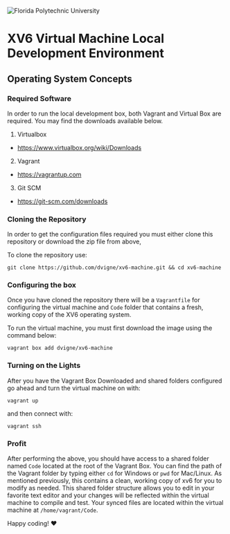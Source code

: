 ![Florida Polytechnic University](https://floridapoly.edu/wp-content/themes/floridapolytechnic/images/home_logo.png)
# XV6 Virtual Machine Local Development Environment
## Operating System Concepts

### Required Software
In order to run the local development box, both Vagrant and Virtual Box are required. You may find the downloads available below.
1. Virtualbox
  * https://www.virtualbox.org/wiki/Downloads
2. Vagrant
  * https://vagrantup.com
3. Git SCM
  * https://git-scm.com/downloads

### Cloning the Repository
In order to get the configuration files required you must either clone this repository or download the zip file from above,

To clone the repository use:
```
git clone https://github.com/dvigne/xv6-machine.git && cd xv6-machine
```

### Configuring the box
Once you have cloned the repository there will be a `Vagrantfile` for configuring the virtual machine and `Code` folder that contains a fresh, working copy of the XV6 operating system.

To run the virtual machine, you must first download the image using the command below:
```
vagrant box add dvigne/xv6-machine
```
### Turning on the Lights
After you have the Vagrant Box Downloaded and shared folders configured go ahead and turn the virtual machine on with:
```
vagrant up
```
and then connect with:
```
vagrant ssh
```
### Profit
After performing the above, you should have access to a shared folder named `Code` located at the root of the Vagrant Box. You can find the path of the Vagrant folder by typing either `cd` for Windows or `pwd` for Mac/Linux. As mentioned previously, this contains a clean, working copy of xv6 for you to modify as needed. This shared folder structure allows you to edit in your favorite text editor and your changes will be reflected within the virtual machine to compile and test. Your synced files are located within the virtual machine at `/home/vagrant/Code`.

Happy coding! :heart:
